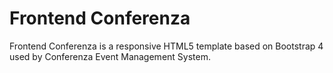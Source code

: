 Frontend Conferenza
=========
Frontend Conferenza is a responsive HTML5 template based on Bootstrap 4 used by Conferenza Event Management System.